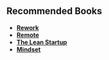 ## Recommended Books

* [__Rework__](http://37signals.com/rework/)
* [__Remote__](http://37signals.com/remote/)
* [__The Lean Startup__](http://theleanstartup.com/book)
* [__Mindset__](http://mindsetonline.com/)

